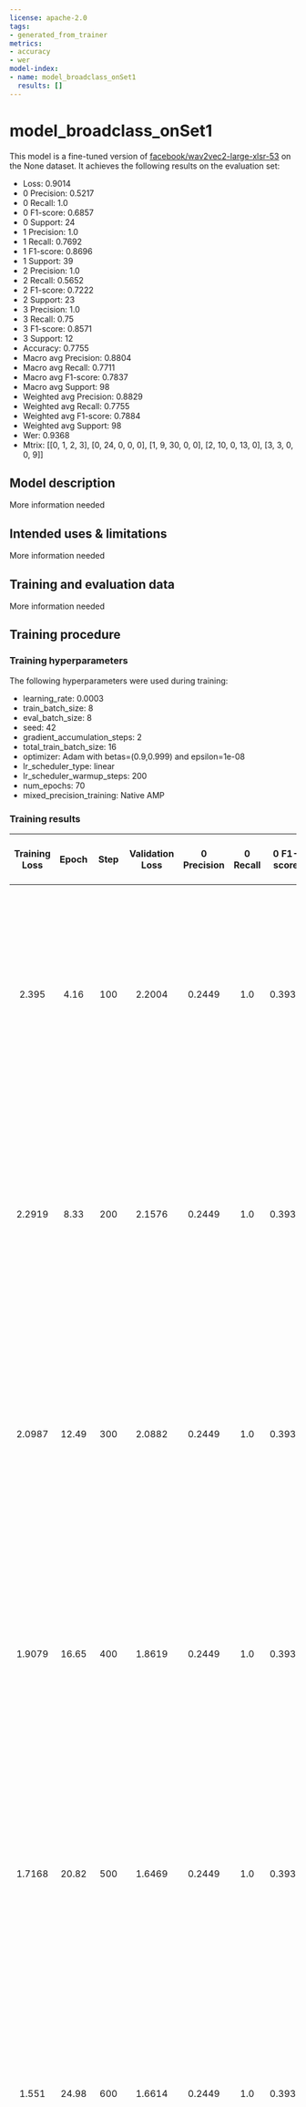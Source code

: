 ```yaml
---
license: apache-2.0
tags:
- generated_from_trainer
metrics:
- accuracy
- wer
model-index:
- name: model_broadclass_onSet1
  results: []
---
```


<!-- This model card has been generated automatically according to the information the Trainer had access to. You
should probably proofread and complete it, then remove this comment. -->

# model_broadclass_onSet1

This model is a fine-tuned version of [facebook/wav2vec2-large-xlsr-53](https://huggingface.co/facebook/wav2vec2-large-xlsr-53) on the None dataset.
It achieves the following results on the evaluation set:
- Loss: 0.9014
- 0 Precision: 0.5217
- 0 Recall: 1.0
- 0 F1-score: 0.6857
- 0 Support: 24
- 1 Precision: 1.0
- 1 Recall: 0.7692
- 1 F1-score: 0.8696
- 1 Support: 39
- 2 Precision: 1.0
- 2 Recall: 0.5652
- 2 F1-score: 0.7222
- 2 Support: 23
- 3 Precision: 1.0
- 3 Recall: 0.75
- 3 F1-score: 0.8571
- 3 Support: 12
- Accuracy: 0.7755
- Macro avg Precision: 0.8804
- Macro avg Recall: 0.7711
- Macro avg F1-score: 0.7837
- Macro avg Support: 98
- Weighted avg Precision: 0.8829
- Weighted avg Recall: 0.7755
- Weighted avg F1-score: 0.7884
- Weighted avg Support: 98
- Wer: 0.9368
- Mtrix: [[0, 1, 2, 3], [0, 24, 0, 0, 0], [1, 9, 30, 0, 0], [2, 10, 0, 13, 0], [3, 3, 0, 0, 9]]

## Model description

More information needed

## Intended uses & limitations

More information needed

## Training and evaluation data

More information needed

## Training procedure

### Training hyperparameters

The following hyperparameters were used during training:
- learning_rate: 0.0003
- train_batch_size: 8
- eval_batch_size: 8
- seed: 42
- gradient_accumulation_steps: 2
- total_train_batch_size: 16
- optimizer: Adam with betas=(0.9,0.999) and epsilon=1e-08
- lr_scheduler_type: linear
- lr_scheduler_warmup_steps: 200
- num_epochs: 70
- mixed_precision_training: Native AMP

### Training results

| Training Loss | Epoch | Step | Validation Loss | 0 Precision | 0 Recall | 0 F1-score | 0 Support | 1 Precision | 1 Recall | 1 F1-score | 1 Support | 2 Precision | 2 Recall | 2 F1-score | 2 Support | 3 Precision | 3 Recall | 3 F1-score | 3 Support | Accuracy | Macro avg Precision | Macro avg Recall | Macro avg F1-score | Macro avg Support | Weighted avg Precision | Weighted avg Recall | Weighted avg F1-score | Weighted avg Support | Wer    | Mtrix                                                                                   |
|:-------------:|:-----:|:----:|:---------------:|:-----------:|:--------:|:----------:|:---------:|:-----------:|:--------:|:----------:|:---------:|:-----------:|:--------:|:----------:|:---------:|:-----------:|:--------:|:----------:|:---------:|:--------:|:-------------------:|:----------------:|:------------------:|:-----------------:|:----------------------:|:-------------------:|:---------------------:|:--------------------:|:------:|:---------------------------------------------------------------------------------------:|
| 2.395         | 4.16  | 100  | 2.2004          | 0.2449      | 1.0      | 0.3934     | 24        | 0.0         | 0.0      | 0.0        | 39        | 0.0         | 0.0      | 0.0        | 23        | 0.0         | 0.0      | 0.0        | 12        | 0.2449   | 0.0612              | 0.25             | 0.0984             | 98                | 0.0600                 | 0.2449              | 0.0964                | 98                   | 0.9879 | [[0, 1, 2, 3], [0, 24, 0, 0, 0], [1, 39, 0, 0, 0], [2, 23, 0, 0, 0], [3, 12, 0, 0, 0]]  |
| 2.2919        | 8.33  | 200  | 2.1576          | 0.2449      | 1.0      | 0.3934     | 24        | 0.0         | 0.0      | 0.0        | 39        | 0.0         | 0.0      | 0.0        | 23        | 0.0         | 0.0      | 0.0        | 12        | 0.2449   | 0.0612              | 0.25             | 0.0984             | 98                | 0.0600                 | 0.2449              | 0.0964                | 98                   | 0.9879 | [[0, 1, 2, 3], [0, 24, 0, 0, 0], [1, 39, 0, 0, 0], [2, 23, 0, 0, 0], [3, 12, 0, 0, 0]]  |
| 2.0987        | 12.49 | 300  | 2.0882          | 0.2449      | 1.0      | 0.3934     | 24        | 0.0         | 0.0      | 0.0        | 39        | 0.0         | 0.0      | 0.0        | 23        | 0.0         | 0.0      | 0.0        | 12        | 0.2449   | 0.0612              | 0.25             | 0.0984             | 98                | 0.0600                 | 0.2449              | 0.0964                | 98                   | 0.9879 | [[0, 1, 2, 3], [0, 24, 0, 0, 0], [1, 39, 0, 0, 0], [2, 23, 0, 0, 0], [3, 12, 0, 0, 0]]  |
| 1.9079        | 16.65 | 400  | 1.8619          | 0.2449      | 1.0      | 0.3934     | 24        | 0.0         | 0.0      | 0.0        | 39        | 0.0         | 0.0      | 0.0        | 23        | 0.0         | 0.0      | 0.0        | 12        | 0.2449   | 0.0612              | 0.25             | 0.0984             | 98                | 0.0600                 | 0.2449              | 0.0964                | 98                   | 0.9879 | [[0, 1, 2, 3], [0, 24, 0, 0, 0], [1, 39, 0, 0, 0], [2, 23, 0, 0, 0], [3, 12, 0, 0, 0]]  |
| 1.7168        | 20.82 | 500  | 1.6469          | 0.2449      | 1.0      | 0.3934     | 24        | 0.0         | 0.0      | 0.0        | 39        | 0.0         | 0.0      | 0.0        | 23        | 0.0         | 0.0      | 0.0        | 12        | 0.2449   | 0.0612              | 0.25             | 0.0984             | 98                | 0.0600                 | 0.2449              | 0.0964                | 98                   | 0.9879 | [[0, 1, 2, 3], [0, 24, 0, 0, 0], [1, 39, 0, 0, 0], [2, 23, 0, 0, 0], [3, 12, 0, 0, 0]]  |
| 1.551         | 24.98 | 600  | 1.6614          | 0.2449      | 1.0      | 0.3934     | 24        | 0.0         | 0.0      | 0.0        | 39        | 0.0         | 0.0      | 0.0        | 23        | 0.0         | 0.0      | 0.0        | 12        | 0.2449   | 0.0612              | 0.25             | 0.0984             | 98                | 0.0600                 | 0.2449              | 0.0964                | 98                   | 0.9879 | [[0, 1, 2, 3], [0, 24, 0, 0, 0], [1, 39, 0, 0, 0], [2, 23, 0, 0, 0], [3, 12, 0, 0, 0]]  |
| 1.6399        | 29.16 | 700  | 1.5818          | 0.2449      | 1.0      | 0.3934     | 24        | 0.0         | 0.0      | 0.0        | 39        | 0.0         | 0.0      | 0.0        | 23        | 0.0         | 0.0      | 0.0        | 12        | 0.2449   | 0.0612              | 0.25             | 0.0984             | 98                | 0.0600                 | 0.2449              | 0.0964                | 98                   | 0.9879 | [[0, 1, 2, 3], [0, 24, 0, 0, 0], [1, 39, 0, 0, 0], [2, 23, 0, 0, 0], [3, 12, 0, 0, 0]]  |
| 1.3329        | 33.33 | 800  | 1.2267          | 0.2449      | 1.0      | 0.3934     | 24        | 0.0         | 0.0      | 0.0        | 39        | 0.0         | 0.0      | 0.0        | 23        | 0.0         | 0.0      | 0.0        | 12        | 0.2449   | 0.0612              | 0.25             | 0.0984             | 98                | 0.0600                 | 0.2449              | 0.0964                | 98                   | 0.9879 | [[0, 1, 2, 3], [0, 24, 0, 0, 0], [1, 39, 0, 0, 0], [2, 23, 0, 0, 0], [3, 12, 0, 0, 0]]  |
| 1.1996        | 37.49 | 900  | 1.2143          | 0.2449      | 1.0      | 0.3934     | 24        | 0.0         | 0.0      | 0.0        | 39        | 0.0         | 0.0      | 0.0        | 23        | 0.0         | 0.0      | 0.0        | 12        | 0.2449   | 0.0612              | 0.25             | 0.0984             | 98                | 0.0600                 | 0.2449              | 0.0964                | 98                   | 0.9879 | [[0, 1, 2, 3], [0, 24, 0, 0, 0], [1, 39, 0, 0, 0], [2, 23, 0, 0, 0], [3, 12, 0, 0, 0]]  |
| 1.01          | 41.65 | 1000 | 0.9496          | 0.2474      | 1.0      | 0.3967     | 24        | 1.0         | 0.0256   | 0.05       | 39        | 0.0         | 0.0      | 0.0        | 23        | 0.0         | 0.0      | 0.0        | 12        | 0.2551   | 0.3119              | 0.2564           | 0.1117             | 98                | 0.4586                 | 0.2551              | 0.1170                | 98                   | 0.9777 | [[0, 1, 2, 3], [0, 24, 0, 0, 0], [1, 38, 1, 0, 0], [2, 23, 0, 0, 0], [3, 12, 0, 0, 0]]  |
| 0.9516        | 45.82 | 1100 | 0.9471          | 0.2927      | 1.0      | 0.4528     | 24        | 1.0         | 0.3846   | 0.5556     | 39        | 1.0         | 0.0435   | 0.0833     | 23        | 0.0         | 0.0      | 0.0        | 12        | 0.4082   | 0.5732              | 0.3570           | 0.2729             | 98                | 0.7043                 | 0.4082              | 0.3515                | 98                   | 0.9661 | [[0, 1, 2, 3], [0, 24, 0, 0, 0], [1, 24, 15, 0, 0], [2, 22, 0, 1, 0], [3, 12, 0, 0, 0]] |
| 0.9544        | 49.98 | 1200 | 0.9452          | 0.3582      | 1.0      | 0.5275     | 24        | 1.0         | 0.5128   | 0.6780     | 39        | 1.0         | 0.3043   | 0.4667     | 23        | 0.75        | 0.25     | 0.375      | 12        | 0.5510   | 0.7771              | 0.5168           | 0.5118             | 98                | 0.8122                 | 0.5510              | 0.5544                | 98                   | 0.9540 | [[0, 1, 2, 3], [0, 24, 0, 0, 0], [1, 18, 20, 0, 1], [2, 16, 0, 7, 0], [3, 9, 0, 0, 3]]  |
| 0.9538        | 54.16 | 1300 | 0.9259          | 0.4615      | 1.0      | 0.6316     | 24        | 1.0         | 0.6923   | 0.8182     | 39        | 1.0         | 0.5217   | 0.6857     | 23        | 0.8571      | 0.5      | 0.6316     | 12        | 0.7041   | 0.8297              | 0.6785           | 0.6918             | 98                | 0.8506                 | 0.7041              | 0.7185                | 98                   | 0.9439 | [[0, 1, 2, 3], [0, 24, 0, 0, 0], [1, 11, 27, 0, 1], [2, 11, 0, 12, 0], [3, 6, 0, 0, 6]] |
| 0.952         | 58.33 | 1400 | 0.9052          | 0.4528      | 1.0      | 0.6234     | 24        | 1.0         | 0.6667   | 0.8        | 39        | 1.0         | 0.4348   | 0.6061     | 23        | 0.8889      | 0.6667   | 0.7619     | 12        | 0.6939   | 0.8354              | 0.6920           | 0.6978             | 98                | 0.8524                 | 0.6939              | 0.7066                | 98                   | 0.9464 | [[0, 1, 2, 3], [0, 24, 0, 0, 0], [1, 12, 26, 0, 1], [2, 13, 0, 10, 0], [3, 4, 0, 0, 8]] |
| 0.8938        | 62.49 | 1500 | 0.9070          | 0.48        | 1.0      | 0.6486     | 24        | 0.9677      | 0.7692   | 0.8571     | 39        | 1.0         | 0.4348   | 0.6061     | 23        | 1.0         | 0.5833   | 0.7368     | 12        | 0.7245   | 0.8619              | 0.6968           | 0.7122             | 98                | 0.8598                 | 0.7245              | 0.7324                | 98                   | 0.9398 | [[0, 1, 2, 3], [0, 24, 0, 0, 0], [1, 9, 30, 0, 0], [2, 12, 1, 10, 0], [3, 5, 0, 0, 7]]  |
| 0.9027        | 66.65 | 1600 | 0.8919          | 0.5714      | 1.0      | 0.7273     | 24        | 1.0         | 0.8462   | 0.9167     | 39        | 1.0         | 0.7391   | 0.85       | 23        | 1.0         | 0.5      | 0.6667     | 12        | 0.8163   | 0.8929              | 0.7713           | 0.7902             | 98                | 0.8950                 | 0.8163              | 0.8240                | 98                   | 0.9398 | [[0, 1, 2, 3], [0, 24, 0, 0, 0], [1, 6, 33, 0, 0], [2, 6, 0, 17, 0], [3, 6, 0, 0, 6]]   |


### Framework versions

- Transformers 4.25.1
- Pytorch 1.13.0+cu116
- Datasets 2.8.0
- Tokenizers 0.13.2
